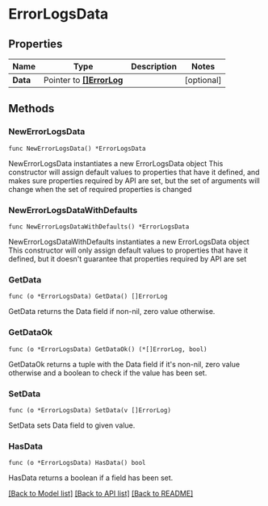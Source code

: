 # ErrorLogsData

## Properties

Name | Type | Description | Notes
------------ | ------------- | ------------- | -------------
**Data** | Pointer to [**[]ErrorLog**](ErrorLog.md) |  | [optional] 

## Methods

### NewErrorLogsData

`func NewErrorLogsData() *ErrorLogsData`

NewErrorLogsData instantiates a new ErrorLogsData object
This constructor will assign default values to properties that have it defined,
and makes sure properties required by API are set, but the set of arguments
will change when the set of required properties is changed

### NewErrorLogsDataWithDefaults

`func NewErrorLogsDataWithDefaults() *ErrorLogsData`

NewErrorLogsDataWithDefaults instantiates a new ErrorLogsData object
This constructor will only assign default values to properties that have it defined,
but it doesn't guarantee that properties required by API are set

### GetData

`func (o *ErrorLogsData) GetData() []ErrorLog`

GetData returns the Data field if non-nil, zero value otherwise.

### GetDataOk

`func (o *ErrorLogsData) GetDataOk() (*[]ErrorLog, bool)`

GetDataOk returns a tuple with the Data field if it's non-nil, zero value otherwise
and a boolean to check if the value has been set.

### SetData

`func (o *ErrorLogsData) SetData(v []ErrorLog)`

SetData sets Data field to given value.

### HasData

`func (o *ErrorLogsData) HasData() bool`

HasData returns a boolean if a field has been set.


[[Back to Model list]](../README.md#documentation-for-models) [[Back to API list]](../README.md#documentation-for-api-endpoints) [[Back to README]](../README.md)


